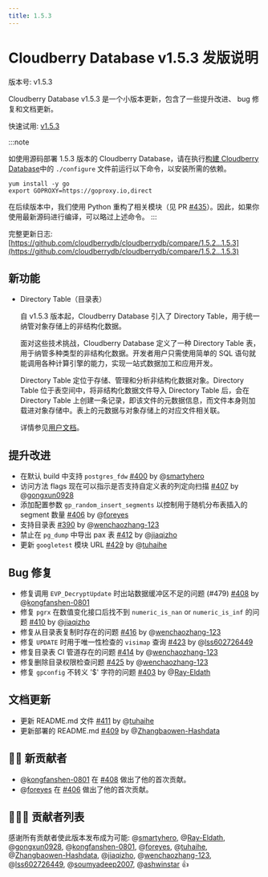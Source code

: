 ```yaml
---
title: 1.5.3
---
```


# Cloudberry Database v1.5.3 发版说明

版本号: v1.5.3

Cloudberry Database v1.5.3 是一个小版本更新，包含了一些提升改进、 bug 修复和文档更新。

快速试用: [v1.5.3](https://github.com/cloudberrydb/cloudberrydb/releases/tag/1.5.3)

:::note

如使用源码部署 1.5.3 版本的 Cloudberry Database，请在执行[构建 Cloudberry Database](/i18n/zh/docusaurus-plugin-content-docs/current/cbdb-rockylinux8-ubuntu-compile.md#第-4-步构建-cloudberry-database)中的 `./configure` 文件前运行以下命令，以安装所需的依赖。

```
yum install -y go
export GOPROXY=https://goproxy.io,direct
```

在后续版本中，我们使用 Python 重构了相关模块（见 PR [#435](https://github.com/cloudberrydb/cloudberrydb/pull/435)）。因此，如果你使用最新源码进行编译，可以略过上述命令。
:::


完整更新日志: [https://github.com/cloudberrydb/cloudberrydb/compare/1.5.2...1.5.3](https://github.com/cloudberrydb/cloudberrydb/compare/1.5.2...1.5.3)

## 新功能

- Directory Table（目录表）

    自 v1.5.3 版本起，Cloudberry Database 引入了 Directory Table，用于统一纳管对象存储上的非结构化数据。

    面对这些技术挑战，Cloudberry Database 定义了一种 Directory Table 表，用于纳管多种类型的非结构化数据。开发者用户只需使用简单的 SQL 语句就能调用各种计算引擎的能力，实现一站式数据加工和应用开发。

    Directory Table 定位于存储、管理和分析非结构化数据对象。Directory Table 位于表空间中，将非结构化数据文件导入 Directory Table 后，会在 Directory Table 上创建一条记录，即该文件的元数据信息，而文件本身则加载进对象存储中。表上的元数据与对象存储上的对应文件相关联。

    详情参见[用户文档](/i18n/zh/docusaurus-plugin-content-docs/current/advanced-analytics/directory-tables.md)。

## 提升改进

- 在默认 build 中支持 `postgres_fdw` [#400](https://github.com/cloudberrydb/cloudberrydb/pull/400) by @[smartyhero](https://github.com/smartyhero)
- 访问方法 flags 现在可以指示是否支持自定义表的列定向扫描 [#407](https://github.com/cloudberrydb/cloudberrydb/pull/407) by @[gongxun0928](https://github.com/gongxun0928)
- 添加配置参数 `gp_random_insert_segments` 以控制用于随机分布表插入的 segment 数量 [#406](https://github.com/cloudberrydb/cloudberrydb/pull/406) by @[foreyes](https://github.com/foreyes)
- 支持目录表 [#390](https://github.com/cloudberrydb/cloudberrydb/pull/390) by @[wenchaozhang-123](https://github.com/wenchaozhang-123)
- 禁止在 `pg_dump` 中导出 pax 表 [#412](https://github.com/cloudberrydb/cloudberrydb/pull/412) by @[jiaqizho](https://github.com/jiaqizho)
- 更新 `googletest` 模块 URL [#429](https://github.com/cloudberrydb/cloudberrydb/pull/429) by @[tuhaihe](https://github.com/tuhaihe)

## Bug 修复

- 修复调用 `EVP_DecryptUpdate` 时出站数据缓冲区不足的问题 (#479) [#408](https://github.com/cloudberrydb/cloudberrydb/pull/408) by @[kongfanshen-0801](https://github.com/kongfanshen-0801) 
- 修复 `pgrx` 在数值变化接口后找不到 `numeric_is_nan` or `numeric_is_inf` 的问题 [#410](https://github.com/cloudberrydb/cloudberrydb/pull/410) by @[jiaqizho](https://github.com/jiaqizho)
- 修复从目录表复制时存在的问题 [#416](https://github.com/cloudberrydb/cloudberrydb/pull/416) by @[wenchaozhang-123](https://github.com/wenchaozhang-123)
- 修复 `UPDATE` 时用于唯一性检查的 `visimap` 查询 [#423](https://github.com/cloudberrydb/cloudberrydb/pull/423) by @[lss602726449](https://github.com/lss602726449) 
- 修复目录表 CI 管道存在的问题 [#414](https://github.com/cloudberrydb/cloudberrydb/pull/414) by @[wenchaozhang-123](https://github.com/wenchaozhang-123)
- 修复删除目录权限检查问题 [#425](https://github.com/cloudberrydb/cloudberrydb/pull/425) by @[wenchaozhang-123](https://github.com/wenchaozhang-123)
- 修复 `gpconfig` 不转义 '$' 字符的问题 [#403](https://github.com/cloudberrydb/cloudberrydb/pull/403) by @[Ray-Eldath](https://github.com/Ray-Eldath)

## 文档更新

- 更新 README.md 文件 [#411](https://github.com/cloudberrydb/cloudberrydb/pull/411) by @[tuhaihe](https://github.com/tuhaihe)
- 更新部署的 README.md [#409](https://github.com/cloudberrydb/cloudberrydb/pull/409)
 by @[Zhangbaowen-Hashdata](https://github.com/Zhangbaowen-Hashdata)

## 🙌🏻️ 新贡献者

- @[kongfanshen-0801](https://github.com/kongfanshen-0801) 在 [#408](https://github.com/cloudberrydb/cloudberrydb/pull/408) 做出了他的首次贡献。
- @[foreyes](https://github.com/foreyes) 在 [#406](https://github.com/cloudberrydb/cloudberrydb/pull/406) 做出了他的首次贡献。

## 🧑🏻‍💻 贡献者列表

感谢所有贡献者使此版本发布成为可能: @[smartyhero](https://github.com/smartyhero), @[Ray-Eldath](https://github.com/Ray-Eldath), @[gongxun0928](https://github.com/gongxun0928), @[kongfanshen-0801](https://github.com/kongfanshen-0801), @[foreyes](https://github.com/foreyes), @[tuhaihe](https://github.com/tuhaihe), @[Zhangbaowen-Hashdata](https://github.com/Zhangbaowen-Hashdata), @[jiaqizho](https://github.com/jiaqizho), @[wenchaozhang-123](https://github.com/wenchaozhang-123), @[lss602726449](https://github.com/lss602726449), @[soumyadeep2007](https://github.com/soumyadeep2007), @[ashwinstar](https://github.com/ashwinstar) 👍